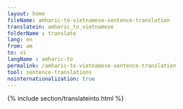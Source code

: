 ```yaml
---
layout: home
fileName: amharic-to-vietnamese-sentence-translation
translatein: amharic_to_vietnamese
folderName : translate
lang: en
from: am
to: vi
langName : amharic-to
permalink: /amharic-to-vietnamese-sentence-translation
tool: sentence-translations
nointernationalization: true
---
```

{% include section/translateinto.html %}
